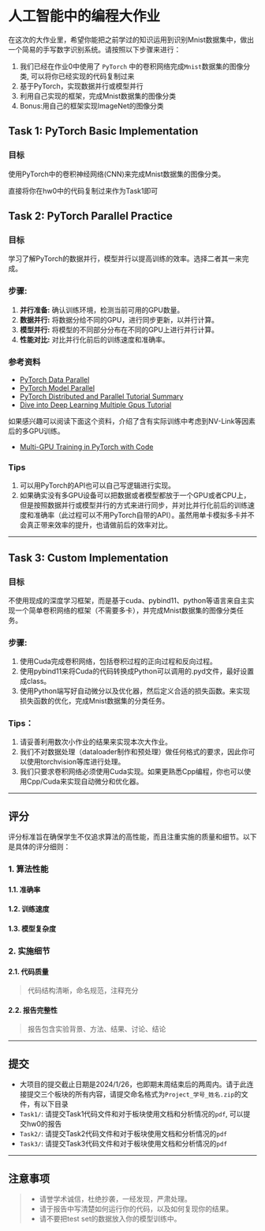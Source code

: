 # 人工智能中的编程大作业

在这次的大作业里，希望你能把之前学过的知识运用到识别Mnist数据集中，做出一个简易的手写数字识别系统。请按照以下步骤来进行：

1. 我们已经在作业0中使用了 `PyTorch` 中的卷积网络完成`Mnist`数据集的图像分类, 可以将你已经实现的代码复制过来
2. 基于PyTorch，实现数据并行或模型并行
3. 利用自己实现的框架，完成Mnist数据集的图像分类
4. Bonus:用自己的框架实现ImageNet的图像分类

## Task 1: PyTorch Basic Implementation

### 目标

使用PyTorch中的卷积神经网络(CNN)来完成Mnist数据集的图像分类。

直接将你在hw0中的代码复制过来作为Task1即可

## Task 2: PyTorch Parallel Practice

### 目标

学习了解PyTorch的数据并行，模型并行以提高训练的效率。选择二者其一来完成。

### 步骤:

1. **并行准备:** 确认训练环境，检测当前可用的GPU数量。
2. **数据并行:** 将数据分给不同的GPU，进行同步更新，以并行计算。
3. **模型并行:** 将模型的不同部分分布在不同的GPU上进行并行计算。
4. **性能对比:** 对比并行化前后的训练速度和准确率。

### 参考资料

- [PyTorch Data Parallel](https://pytorch.org/tutorials/beginner/blitz/data_parallel_tutorial.html)
- [PyTorch Model Parallel](https://pytorch.org/tutorials/intermediate/model_parallel_tutorial.html)
- [PyTorch Distributed and Parallel Tutorial Summary](https://pytorch.org/tutorials/distributed/home.html)
- [Dive into Deep Learning Multiple Gpus Tutorial](https://d2l.ai/chapter_computational-performance/multiple-gpus.html)

如果感兴趣可以阅读下面这个资料，介绍了含有实际训练中考虑到NV-Link等因素后的多GPU训练。

- [Multi-GPU Training in PyTorch with Code](https://medium.com/polo-club-of-data-science/multi-gpu-training-in-pytorch-with-code-part-1-single-gpu-example-d682c15217a8)

### Tips

1. 可以用PyTorch的API也可以自己写逻辑进行实现。
2. 如果确实没有多GPU设备可以把数据或者模型都放于一个GPU或者CPU上，但是按照数据并行或模型并行的方式来进行同步，并对比并行化前后的训练速度和准确率（此过程可以不用PyTorch自带的API）。虽然用单卡模拟多卡并不会真正带来效率的提升，也请做前后的效率对比。

---

## Task 3: Custom Implementation

### 目标

不使用现成的深度学习框架，而是基于cuda、pybind11、python等语言来自主实现一个简单卷积网络的框架（不需要多卡），并完成Mnist数据集的图像分类任务。

### 步骤:

1. 使用Cuda完成卷积网络，包括卷积过程的正向过程和反向过程。
2. 使用pybind11来将Cuda的代码转换成Python可以调用的.pyd文件，最好设置成class。
3. 使用Python端写好自动微分以及优化器，然后定义合适的损失函数。来实现损失函数的优化，完成Mnist数据集的分类任务。

### Tips：

1. 请妥善利用数次小作业的结果来实现本次大作业。
2. 我们不对数据处理（dataloader制作和预处理）做任何格式的要求，因此你可以使用torchvision等库进行处理。
3. 我们只要求卷积网络必须使用Cuda实现。如果更熟悉Cpp编程，你也可以使用Cpp/Cuda来实现自动微分和优化器。

---

## 评分

评分标准旨在确保学生不仅追求算法的高性能，而且注重实施的质量和细节。以下是具体的评分细则：

### 1. 算法性能

#### 1.1. 准确率

#### 1.2. 训练速度

#### 1.3. 模型复杂度

### 2. 实施细节

#### 2.1. 代码质量

> 代码结构清晰，命名规范，注释充分

#### 2.2. 报告完整性

> 报告包含实验背景、方法、结果、讨论、结论

---

## 提交

- 大项目的提交截止日期是2024/1/26，也即期末周结束后的两周内。请于此连接提交三个板块的所有内容，请提交命名格式为`Project_学号_姓名.zip`的文件，有以下目录
- `Task1/`: 请提交Task1代码文件和对于板块使用文档和分析情况的`pdf`, 可以提交hw0的报告
- `Task2/`: 请提交Task2代码文件和对于板块使用文档和分析情况的`pdf`
- `Task3/`: 请提交Task3代码文件和对于板块使用文档和分析情况的`pdf`

---

## 注意事项

> - 请誉学术诚信，杜绝抄袭，一经发现，严肃处理。
> - 请于报告中写清楚如何运行你的代码，以及如何复现你的结果。
> - 请不要把test set的数据放入你的模型训练中。